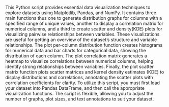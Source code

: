 This Python script provides essential data visualization techniques to explore datasets using Matplotlib, Pandas, and NumPy. It contains three main functions thus one to generate distribution graphs for columns with a specified range of unique values, another to display a correlation matrix for numerical columns, and a third to create scatter and density(KDE) plots for visualizing pairwise relationships between variables. These visualizations are useful for getting an overview of the dataset’s structure and variable relationships.
The plot per-column distribution function creates histograms for numerical data and bar charts for categorical data, showing the distribution of each column. The plot correlation matrix generates a heatmap to visualize correlations between numerical columns, helping identify strong relationships between variables. Finally, the plot scatter matrix function plots scatter matrices and kernel density estimates (KDE) to display distributions and correlations, annotating the scatter plots with correlation coefficients for clarity.
To utilize this script, you must first load your dataset into Pandas DataFrame, and then call the appropriate visualization functions. The script is flexible, allowing you to adjust the number of graphs, plot sizes, and text annotations to suit your dataset. 
